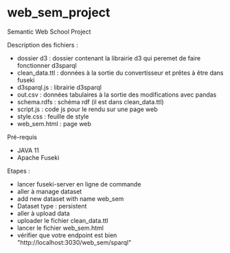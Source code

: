 # web_sem_project
Semantic Web School Project

Description des fichiers :
- dossier d3 : dossier contenant la librairie d3 qui peremet de faire fonctionner d3sparql
- clean_data.ttl : données à la sortie du convertisseur et prêtes à être dans fuseki
- d3sparql.js : librairie d3sparql
- out.csv : données tabulaires à la sortie des modifications avec pandas
- schema.rdfs : schéma rdf (il est dans clean_data.ttl)
- script.js : code js pour le rendu sur une page web
- style.css : feuille de style
- web_sem.html : page web

Pré-requis
- JAVA 11
- Apache Fuseki

Etapes :
- lancer fuseki-server en ligne de commande
- aller à manage dataset
- add new dataset with name web_sem
- Dataset type : persistent
- aller à upload data
- uploader le fichier clean_data.ttl
- lancer le fichier web_sem.html
- vérifier que votre endpoint est bien "http://localhost:3030/web_sem/sparql"
